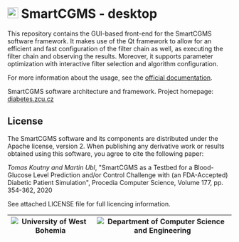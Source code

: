 # <img src="https://diabetes.zcu.cz/img/icon.png" width="24" height="24" /> SmartCGMS - desktop
This repository contains the GUI-based front-end for the SmartCGMS software framework. It makes use of the Qt framework to allow for an efficient and fast configuration of the filter chain as well, as executing the filter chain and observing the results. Moreover, it supports parameter optimization with interactive filter selection and algorithm configuration.

For more information about the usage, see the [official documentation](https://diabetes.zcu.cz/docs/tools/gui).

SmartCGMS software architecture and framework.
Project homepage: [diabetes.zcu.cz](https://diabetes.zcu.cz/smartcgms)

## License

The SmartCGMS software and its components are distributed under the Apache license, version 2. When publishing any derivative work or results obtained using this software, you agree to cite the following paper:

_Tomas Koutny and Martin Ubl_, "SmartCGMS as a Testbed for a Blood-Glucose Level Prediction and/or Control Challenge with (an FDA-Accepted) Diabetic Patient Simulation", Procedia Computer Science, Volume 177, pp. 354-362, 2020

See attached LICENSE file for full licencing information.

|![University of West Bohemia](https://www.zcu.cz/en/assets/logo.svg)|![Department of Computer Science and Engineering](https://www.kiv.zcu.cz/site/documents/verejne/katedra/dokumenty/dcse-logo-barevne.png)|
|--|--|
